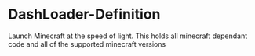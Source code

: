 # DashLoader-Definition
Launch Minecraft at the speed of light. This holds all minecraft dependant code and all of the supported minecraft versions
